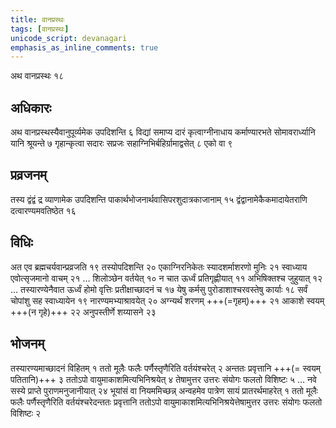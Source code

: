 ```yaml
---
title: वानप्रस्थः
tags: [वानप्रस्थः]
unicode_script: devanagari
emphasis_as_inline_comments: true
---
```

अथ वानप्रस्थः १८ 

## अधिकारः
अथ वानप्रस्थस्यैवानुपूर्व्यमेक उपदिशन्ति ६ विद्यां समाप्य दारं कृत्वाग्नीनाधाय कर्माण्यारभते सोमावरार्ध्यानि यानि श्रूयन्ते ७ गृहान्कृत्वा सदारः सप्रजः सहाग्निभिर्बहिर्ग्रामाद्वसेत् ८ एको वा ९ 


## प्रव्रजनम्
तस्य द्वंद्वं द्र व्याणामेक उपदिशन्ति पाकार्थभोजनार्थवासिपरशुदात्रकाजानाम् १५ द्वंद्वानामेकैकमादायेतराणि दत्वारण्यमवतिष्ठेत १६

## विधिः
अत एव ब्रह्मचर्यवान्प्रव्रजति १९ तस्योपदिशन्ति २० एकाग्निरनिकेतः स्यादशर्माशरणो मुनिः २१ स्वाध्याय एवोत्सृजमानो वाचम् २१ …  शिलोञ्छेन वर्तयेत् १० न चात ऊर्ध्वं प्रतिगृह्णीयात् ११ अभिषिक्तश्च जुहुयात् १२ …  तस्यारण्येनैवात ऊर्ध्वं होमो वृत्तिः प्रतीक्षाच्छादनं च १७ येषु कर्मसु पुरोडाशाश्चरवस्तेषु कार्याः १८ सर्वं चोपांशु सह स्वाध्यायेन १९ नारण्यमभ्याश्रावयेत् २० अग्न्यर्थं शरणम् +++(=गृहम्)+++ २१ आकाशे स्वयम् +++(न गृहे)+++ २२ अनुपस्तीर्णे शय्यासने २३ 

## भोजनम्
तस्यारण्यमाच्छादनं विहितम् १ ततो मूलैः फलैः पर्णैस्तृणैरिति वर्तयंश्चरेत् २ अन्ततः प्रवृत्तानि +++(= स्वयम् पतितानि)+++ ३ ततोऽपो वायुमाकाशमित्यभिनिश्रयेत् ४ तेषामुत्तर उत्तरः संयोगः फलतो विशिष्टः ५ … नवे सस्ये प्राप्ते पुराणमनुजानीयात् २४ भूयांसं वा नियममिच्छन्न् अन्वहमेव पात्रेण सायं प्रातरर्थमाहरेत् १ ततो मूलैः फलैः पर्णैस्तृणैरिति वर्तयंश्चरेदन्ततः प्रवृत्तानि ततोऽपो वायुमाकाशमित्यभिनिश्रयेत्तेषामुत्तर उत्तरः संयोगः फलतो विशिष्टः २ 
